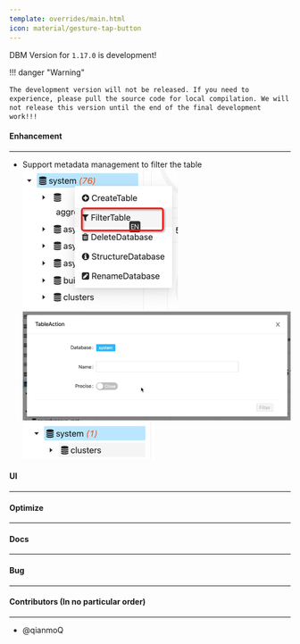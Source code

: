 ```yaml
---
template: overrides/main.html
icon: material/gesture-tap-button
---
```


DBM Version for `1.17.0` is development!

!!! danger "Warning"

    The development version will not be released. If you need to experience, please pull the source code for local compilation. We will not release this version until the end of the final development work!!!

#### Enhancement

---

- Support metadata management to filter the table <br />
![img.png](../../assets/images/versions/1.17.0/img.png) <br />
![img_1.png](../../assets/images/versions/1.17.0/img_1.png) <br />
![img_2.png](../../assets/images/versions/1.17.0/img_2.png) <br />

#### UI

---

#### Optimize

----

#### Docs

---

#### Bug

---

#### Contributors (In no particular order)

---

- @qianmoQ
